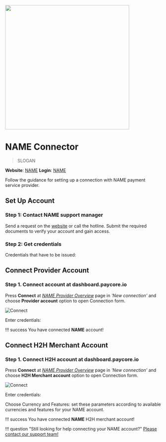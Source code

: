 <img src="https://static.openfintech.io/payment_providers/name/logo.svg?w=400" width="400px" >

# NAME Connector

> SLOGAN

**Website**: [NAME](WEBSITE)
**Login**: [NAME](WEBSITE)

Follow the guidance for setting up a connection with NAME payment service provider.

## Set Up Account

### Step 1: Contact NAME support manager

Send a request on the [website](WEBSITE) or call the hotline. Submit the required documents to verify your account and gain access.

### Step 2: Get credentials

Credentials that have to be issued:

## Connect Provider Account

### Step 1. Connect account at dashboard.paycore.io

Press **Connect** at [*NAME Provider Overview*](https://dashboard.paycore.io/connect-directory/payment-providers/NAME/general) page in *'New connection'* and choose **Provider account** option to open Connection form.

![Connect](images/provider-account.png)

Enter credentials:

[//]: # (Also, choose Test Mode for test connection with NAME, and P2P mode for connection in  peer-to-peer payment network.)

!!! success
    You have connected **NAME** account!

## Connect H2H Merchant Account

### Step 1. Connect H2H account at dashboard.paycore.io

Press **Connect** at [*NAME Provider Overview*](https://dashboard.paycore.io/connect-directory/payment-providers/NAME/general) page in *'New connection'* and choose **H2H Merchant account** option to open Connection form.

![Connect](images/h2h-merchant-account.png)

Enter credentials:

[//]: # (Choose Test Mode for test connection with NAME.)

Choose Currency and Features: set these parameters according to available currencies and features for your NAME account.

!!! success
    You have connected **NAME** H2H merchant account!

!!! question "Still looking for help connecting your NAME account?"
    [Please contact our support team!](mailto:support@paycore.io)
